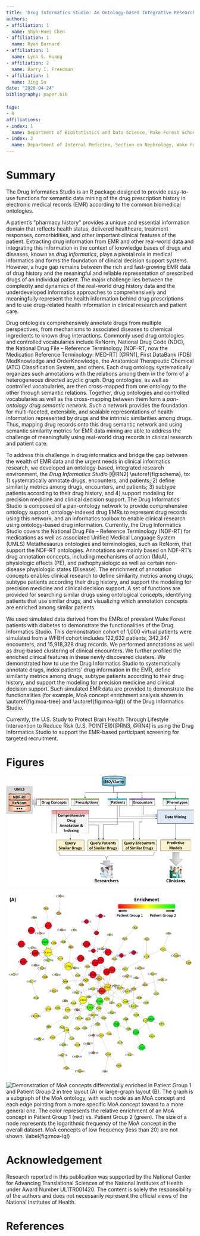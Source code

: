 ```yaml
---
title: 'Drug Informatics Studio: An Ontology-based Integrative Research Environment for Clinical Informatics'
authors:
- affiliation: 1
  name: Shyh-Huei Chen
- affiliation: 1
  name: Ryan Barnard
- affiliation: 1
  name: Lynn S. Huang
- affiliation: 2
  name: Barry I. Freedman
- affiliation: 1
  name: Jing Su
date: "2020-04-24"
bibliography: paper.bib

tags:
- R
affiliations:
- index: 1
  name: Department of Biostatistics and Data Science, Wake Forest School of Medicine, Winston-Salem, NC, USA
- index: 2
  name: Department of Internal Medicine, Section on Nephrology, Wake Forest School of Medicine, Winston-Salem, North Carolina, USA
---
```


# Summary

The Drug Informatics Studio is an R package designed to provide easy-to-use functions for semantic data mining of the
drug prescription history in electronic medical records (EMR) according to the common biomedical ontologies. 

A patient’s "pharmacy history" provides a unique and essential information domain that reflects health status,
delivered healthcare, treatment responses, comorbidities, and other important clinical features of the patient.
Extracting drug information from EMR and other real-world data and integrating this information in the context of
knowledge bases of drugs and diseases, known as *drug informatics*, plays a pivotal role in medical informatics and
forms the foundation of clinical decision support systems. However, a huge gap remains between the rich and
fast-growing EMR data of drug history and the meaningful and reliable representation of prescribed drugs of an
individual patient. The major challenge lies between the complexity and dynamics of the real-world drug history data
and the underdeveloped informatics approaches to comprehensively and meaningfully represent the health information
behind drug prescriptions and to use drug-related health information in clinical research and patient care.

Drug ontologies comprehensively annotate drugs from multiple perspectives, from mechanisms to associated diseases to
chemical ingredients to known drug interactions. Commonly used drug ontologies and controlled vocabularies include
RxNorm, National Drug Code (NDC), the National Drug File – Reference Terminology (NDF-RT, now the Medication
Reference Terminology: MED-RT) [@RN1], First DataBank (FDB) MedKnowledge and OrderKnowledge, the Anatomical Therapeutic
Chemical (ATC) Classification System, and others. Each drug ontology systematically organizes such annotations with
the relations among them in the form of a heterogeneous directed acyclic graph. Drug ontologies, as well as
controlled vocabularies, are then cross-mapped from one ontology to the other through semantic relations. Together,
drug ontologies and controlled vocabularies as well as the cross-mapping between them form a *pan-ontology drug
semantic network*. Such a network provides the foundation for multi-faceted, extensible, and scalable representations
of health information represented by drugs and the intrinsic similarities among drugs. Thus, mapping drug records
onto this drug semantic network and using semantic similarity metrics for EMR data mining are able to address the
challenge of meaningfully using real-world drug records in clinical research and patient care.

To address this challenge in drug informatics and bridge the gap between the wealth of EMR data and the urgent needs
in clinical informatics research, we developed an ontology-based, integrated research environment, the *Drug
Informatics Studio* [@RN2] \autoref{fig:schema}, to: 1) systematically annotate drugs, encounters, and patients; 2) define
similarity metrics among drugs, encounters, and patients; 3) subtype patients according to their drug history, and 4)
support modeling for precision medicine and clinical decision support. The Drug Informatics Studio is composed of a
pan-ontology network to provide comprehensive ontology support, ontology-indexed drug EMRs to represent drug records
using this network, and an informatics toolbox to enable clinical research using ontology-based drug information.
Currently, the Drug Informatics Studio covers the National Drug File – Reference Terminology (NDF-RT) for medications
as well as associated Unified Medical Language System (UMLS) Metathesaurus ontologies and terminologies, such as
RxNorm, that support the NDF-RT ontologies. Annotations are mainly based on NDF-RT’s drug annotation concepts,
including mechanisms of action (MoA), physiologic effects (PE), and pathophysiologic as well as certain non-disease
physiologic states (Disease). The enrichment of annotation concepts enables clinical research to define similarity
metrics among drugs, subtype patients according their drug history, and support the modeling for precision medicine
and clinical decision support. A set of functions are provided for searching similar drugs using ontological
concepts, identifying patients that use similar drugs, and visualizing which annotation concepts are enriched among
similar patients.

We used simulated data derived from the EMRs of prevalent Wake Forest patients with diabetes to demonstrate the
functionalities of the Drug Informatics Studio. This demonstration cohort of 1,000 virtual patients were simulated
from a WFBH cohort includes 122,632 patients, 342,347 encounters, and 15,918,328 drug records. We performed
annotations as well as drug-based clustering of clinical encounters. We further profiled the enriched clinical
features in these newly discovered clusters. We demonstrated how to use the Drug Informatics Studio to systematically
annotate drugs, index patients’ drug information in the EMR, define similarity metrics among drugs, subtype patients
according to their drug history, and support the modeling for precision medicine and clinical decision support. Such
simulated EMR data are provided to demonstrate the functionalities (for example, MoA concept enrichment analysis
shown in \autoref{fig:moa-tree} and \autoref{fig:moa-lgl}) of the Drug Informatics Studio.

Currently, the U.S. Study to Protect Brain Health Through Lifestyle Intervention to Reduce Risk
(U.S. POINTER)[@RN3, @RN4] is using the Drug Informatics Studio to support the EMR-based participant screening for
targeted recruitment.


# Figures

![Schema of the Drug Informatics Studio\label{fig:schema}](schema.png)

![See \autoref{fig:moa-lgl} Caption\label{fig:moa-tree}](moa-tree.png)

![Demonstration of MoA concepts differentially enriched in Patient Group 1 and Patient Group 2 in tree layout (A) or
large-graph layout (B). The graph is a subgraph of the MoA ontology, with each node as an MoA concept and each edge
pointing from a more specific MoA concept toward to a more general one. The color represents the relative enrichment
of an MoA concept in Patient Group 1 (red) vs. Patient Group 2 (green). The size of a node represents the logarithmic
frequency of the MoA concept in the overall dataset. MoA concepts of low frequency (less than 20) are not shown.
\label{fig:moa-lgl}](moa-lgl.png)


# Acknowledgement

Research reported in this publication was supported by the National Center for Advancing Translational Sciences of
the National Institutes of Health under Award Number UL1TR001420. The content is solely the responsibility of the
authors and does not necessarily represent the official views of the National Institutes of Health.

# References

